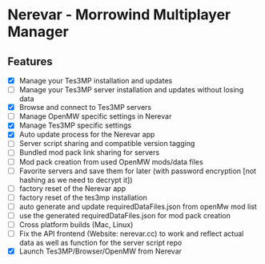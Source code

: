 # Nerevar - Morrowind Multiplayer Manager

## Features

- [x] Manage your Tes3MP installation and updates
- [ ] Manage your Tes3MP server installation and updates without losing data
- [x] Browse and connect to Tes3MP servers
- [ ] Manage OpenMW specific settings in Nerevar
- [x] Manage Tes3MP specific settings
- [x] Auto update process for the Nerevar app
- [ ] Server script sharing and compatible version tagging
- [ ] Bundled mod pack link sharing for servers
- [ ] Mod pack creation from used OpenMW mods/data files
- [ ] Favorite servers and save them for later (with password encryption [not hashing as we need to decrypt it])
- [ ] factory reset of the Nerevar app
- [ ] factory reset of the tes3mp installation
- [ ] auto generate and update requiredDataFiles.json from openMw mod list
- [ ] use the generated requiredDataFiles.json for mod pack creation
- [ ] Cross platform builds (Mac, Linux)
- [ ] Fix the API frontend (Website: nerevar.cc) to work and reflect actual data as well as function for the server script repo
- [x] Launch Tes3MP/Browser/OpenMW from Nerevar
